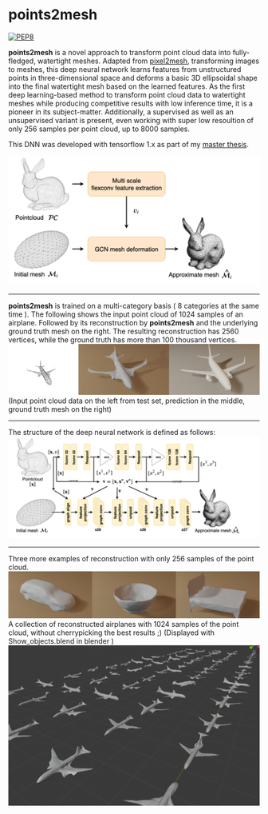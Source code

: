 # points2mesh
[![PEP8](https://img.shields.io/badge/code%20style-pep8-orange.svg)](https://www.python.org/dev/peps/pep-0008/)

__points2mesh__ is a novel approach to transform point cloud data into fully-fledged, watertight meshes. Adapted from [pixel2mesh](https://github.com/nywang16/Pixel2Mesh), transforming images to meshes, this deep neural network learns features from unstructured points in three-dimensional space and deforms a basic 3D ellipsoidal shape into the final watertight mesh based on the learned features.
As the first deep learning-based method to transform point cloud data to watertight meshes while producing competitive results with low inference time, it is a pioneer in its subject-matter. Additionally, a supervised as well as an unsupervised variant is present, even working with super low resoultion of only 256 samples per point cloud, up to 8000 samples.

This DNN was developed with tensorflow 1.x as part of my [master thesis](https://github.com/Hyde46/points2mesh/blob/master/thesis.pdf).

![General Structure](resources/general_structure.png)

--------------

__points2mesh__ is trained on a multi-category basis ( 8 categories at the same time ). 
The following shows the input point cloud of 1024 samples of an airplane. Followed by its reconstruction by __points2mesh__ and the underlying ground truth mesh on the right. The resulting reconstruction has 2560 vertices, while the ground truth has more than 100 thousand vertices.
![airplane_reconstruction](resources/recon_airplane_1024.jpg)
(Input point cloud data on the left from test set, prediction in the middle, ground truth mesh on the right)

--------------

The structure of the deep neural network is defined as follows:
![DNN structure](resources/c1.png)

--------------

Three more examples of reconstruction with only 256 samples of the point cloud.
![256 sample reconstruction](resources/recons.jpg)
A collection of reconstructed airplanes with 1024 samples of the point cloud, without cherrypicking the best results ;) (Displayed with Show_objects.blend in blender )
![More airplanes](resources/examples.png)
